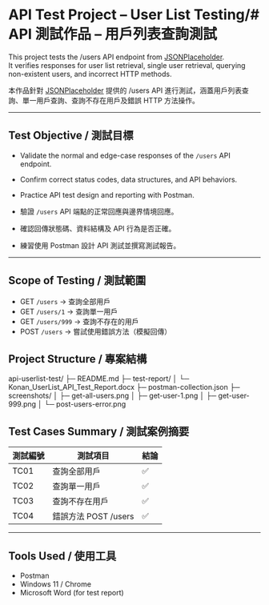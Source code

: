 # API Test Project – User List Testing/# API 測試作品 – 用戶列表查詢測試

This project tests the /users API endpoint from [JSONPlaceholder](https://jsonplaceholder.typicode.com/).  
It verifies responses for user list retrieval, single user retrieval, querying non-existent users, and incorrect HTTP methods.

本作品針對 [JSONPlaceholder](https://jsonplaceholder.typicode.com/) 提供的 /users API 進行測試，涵蓋用戶列表查詢、單一用戶查詢、查詢不存在用戶及錯誤 HTTP 方法操作。

---

##  Test Objective / 測試目標

- Validate the normal and edge-case responses of the `/users` API endpoint.
- Confirm correct status codes, data structures, and API behaviors.
- Practice API test design and reporting with Postman.

- 驗證 `/users` API 端點的正常回應與邊界情境回應。
- 確認回傳狀態碼、資料結構及 API 行為是否正確。
- 練習使用 Postman 設計 API 測試並撰寫測試報告。

---

##  Scope of Testing / 測試範圍

- GET `/users` → 查詢全部用戶
- GET `/users/1` → 查詢單一用戶
- GET `/users/999` → 查詢不存在的用戶
- POST `/users` → 嘗試使用錯誤方法（模擬回傳）


##  Project Structure / 專案結構
api-userlist-test/ ├─ README.md ├─ test-report/ │ └─ Konan_UserList_API_Test_Report.docx ├─ postman-collection.json ├─ screenshots/ │ ├─ get-all-users.png │ ├─ get-user-1.png │ ├─ get-user-999.png │ └─ post-users-error.png


## Test Cases Summary / 測試案例摘要

| 測試編號 | 測試項目 | 結論 |
|----------|---------|------|
| TC01 | 查詢全部用戶 | ✅ |
| TC02 | 查詢單一用戶 | ✅ |
| TC03 | 查詢不存在用戶 | ✅ |
| TC04 | 錯誤方法 POST /users | ✅ |

---


##  Tools Used / 使用工具

- Postman
- Windows 11 / Chrome
- Microsoft Word (for test report)
